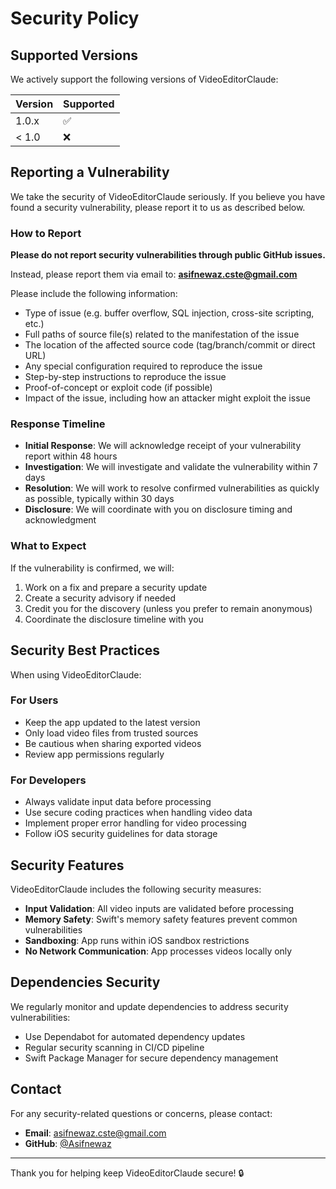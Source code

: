# Security Policy

## Supported Versions

We actively support the following versions of VideoEditorClaude:

| Version | Supported          |
| ------- | ------------------ |
| 1.0.x   | ✅                |
| < 1.0   | ❌                |

## Reporting a Vulnerability

We take the security of VideoEditorClaude seriously. If you believe you have found a security vulnerability, please report it to us as described below.

### How to Report

**Please do not report security vulnerabilities through public GitHub issues.**

Instead, please report them via email to: **asifnewaz.cste@gmail.com**

Please include the following information:

- Type of issue (e.g. buffer overflow, SQL injection, cross-site scripting, etc.)
- Full paths of source file(s) related to the manifestation of the issue
- The location of the affected source code (tag/branch/commit or direct URL)
- Any special configuration required to reproduce the issue
- Step-by-step instructions to reproduce the issue
- Proof-of-concept or exploit code (if possible)
- Impact of the issue, including how an attacker might exploit the issue

### Response Timeline

- **Initial Response**: We will acknowledge receipt of your vulnerability report within 48 hours
- **Investigation**: We will investigate and validate the vulnerability within 7 days
- **Resolution**: We will work to resolve confirmed vulnerabilities as quickly as possible, typically within 30 days
- **Disclosure**: We will coordinate with you on disclosure timing and acknowledgment

### What to Expect

If the vulnerability is confirmed, we will:

1. Work on a fix and prepare a security update
2. Create a security advisory if needed
3. Credit you for the discovery (unless you prefer to remain anonymous)
4. Coordinate the disclosure timeline with you

## Security Best Practices

When using VideoEditorClaude:

### For Users
- Keep the app updated to the latest version
- Only load video files from trusted sources
- Be cautious when sharing exported videos
- Review app permissions regularly

### For Developers
- Always validate input data before processing
- Use secure coding practices when handling video data
- Implement proper error handling for video processing
- Follow iOS security guidelines for data storage

## Security Features

VideoEditorClaude includes the following security measures:

- **Input Validation**: All video inputs are validated before processing
- **Memory Safety**: Swift's memory safety features prevent common vulnerabilities
- **Sandboxing**: App runs within iOS sandbox restrictions
- **No Network Communication**: App processes videos locally only

## Dependencies Security

We regularly monitor and update dependencies to address security vulnerabilities:

- Use Dependabot for automated dependency updates
- Regular security scanning in CI/CD pipeline
- Swift Package Manager for secure dependency management

## Contact

For any security-related questions or concerns, please contact:

- **Email**: asifnewaz.cste@gmail.com
- **GitHub**: [@Asifnewaz](https://github.com/Asifnewaz)

---

Thank you for helping keep VideoEditorClaude secure! 🔒